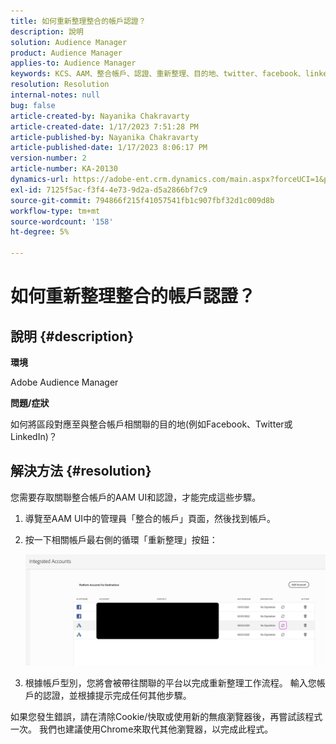 ```yaml
---
title: 如何重新整理整合的帳戶認證？
description: 說明
solution: Audience Manager
product: Audience Manager
applies-to: Audience Manager
keywords: KCS、AAM、整合帳戶、認證、重新整理、目的地、twitter、facebook、linkedin
resolution: Resolution
internal-notes: null
bug: false
article-created-by: Nayanika Chakravarty
article-created-date: 1/17/2023 7:51:28 PM
article-published-by: Nayanika Chakravarty
article-published-date: 1/17/2023 8:06:17 PM
version-number: 2
article-number: KA-20130
dynamics-url: https://adobe-ent.crm.dynamics.com/main.aspx?forceUCI=1&pagetype=entityrecord&etn=knowledgearticle&id=987c0e51-a096-ed11-aad1-6045bd006ce9
exl-id: 7125f5ac-f3f4-4e73-9d2a-d5a2866bf7c9
source-git-commit: 794866f215f41057541fb1c907fbf32d1c009d8b
workflow-type: tm+mt
source-wordcount: '158'
ht-degree: 5%

---
```


# 如何重新整理整合的帳戶認證？

## 說明 {#description}


<b>環境</b>

Adobe Audience Manager

<b>問題/症狀</b>

如何將區段對應至與整合帳戶相關聯的目的地(例如Facebook、Twitter或LinkedIn)？


## 解決方法 {#resolution}


您需要存取關聯整合帳戶的AAM UI和認證，才能完成這些步驟。

1. 導覽至AAM UI中的管理員「整合的帳戶」頁面，然後找到帳戶。
2. 按一下相關帳戶最右側的循環「重新整理」按鈕：



   ![](assets/6e040206-7307-ed11-82e4-00224809a9e0.png)


3. 根據帳戶型別，您將會被帶往關聯的平台以完成重新整理工作流程。 輸入您帳戶的認證，並根據提示完成任何其他步驟。


如果您發生錯誤，請在清除Cookie/快取或使用新的無痕瀏覽器後，再嘗試該程式一次。 我們也建議使用Chrome來取代其他瀏覽器，以完成此程式。
